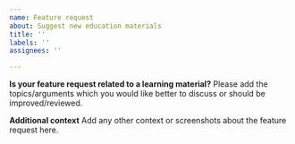 ```yaml
---
name: Feature request
about: Suggest new education materials
title: ''
labels: ''
assignees: ''

---
```


**Is your feature request related to a learning material?**
Please add the topics/arguments which you would like better to discuss or should be improved/reviewed.

**Additional context**
Add any other context or screenshots about the feature request here.
